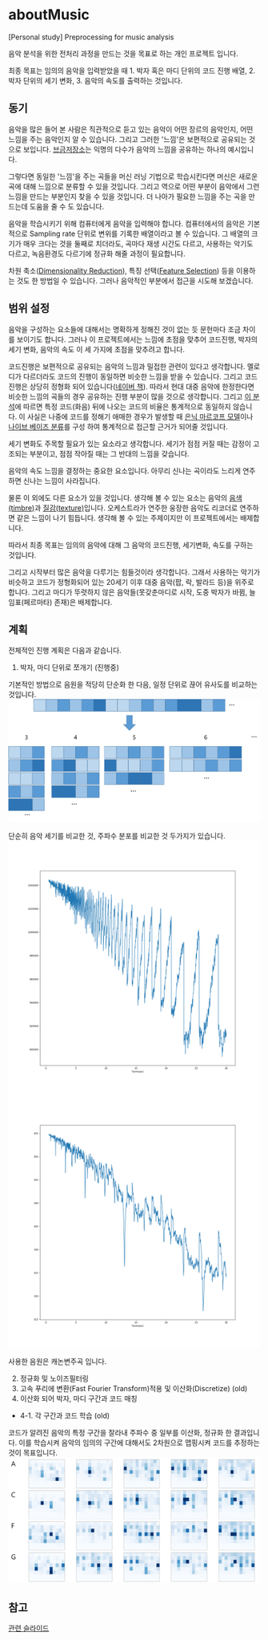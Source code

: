 # aboutMusic
[Personal study] Preprocessing for music analysis

음악 분석을 위한 전처리 과정을 만드는 것을 목표로 하는 개인 프로젝트 입니다.

최종 목표는 임의의 음악을 입력받았을 때 1. 박자 혹은 마디 단위의 코드 진행 배열, 2. 박자 단위의 세기 변화, 3. 음악의 속도를 출력하는 것입니다.

## 동기
음악을 많은 들어 본 사람은 직관적으로 듣고 있는 음악이 어떤 장르의 음악인지, 어떤 느낌을 주는 음악인지 알 수 있습니다. 그리고 그러한 '느낌'은 보편적으로 공유되는 것으로 보입니다.
[브금저장소](https://bgmstore.net/)는 익명의 다수가 음악의 느낌을 공유하는 하나의 예시입니다.

그렇다면 동일한 '느낌'을 주는 곡들을 머신 러닝 기법으로 학습시킨다면 머신은 새로운 곡에 대해 느낌으로 분류할 수 있을 것입니다. 
그리고 역으로 어떤 부분이 음악에서 그런 느낌을 만드는 부분인지 찾을 수 있을 것입니다. 더 나아가 필요한 느낌을 주는 곡을 만드는데 도움을 줄 수 도 있습니다.

음악을 학습시키기 위해 컴퓨터에게 음악을 입력해야 합니다. 컴퓨터에서의 음악은 기본적으로 Sampling rate 단위로 변위를 기록한 배열이라고 볼 수 있습니다. 
그 배열의 크기가 매우 크다는 것을 둘째로 치더라도, 곡마다 재생 시간도 다르고, 사용하는 악기도 다르고, 녹음환경도 다르기에 정규화 해줄 과정이 필요합니다.

차원 축소([Dimensionality Reduction](https://en.wikipedia.org/wiki/Dimensionality_reduction)), 
특징 선택([Feature Selection](https://en.wikipedia.org/wiki/Feature_selection)) 등을 이용하는 것도 한 방법일 수 있습니다.
그러나 음악적인 부분에서 접근을 시도해 보겠습니다.

## 범위 설정
음악을 구성하는 요소들에 대해서는 명확하게 정해진 것이 없는 듯 문헌마다 조금 차이를 보이기도 합니다. 
그러나  이 프로젝트에서는 느낌에 초점을 맞추어 코드진행, 박자의 세기 변화, 음악의 속도 이 세 가지에 초점을 맞추려고 합니다.

코드진행은 보편적으로 공유되는 음악의 느낌과 밀접한 관련이 있다고 생각합니다. 멜로디가 다르더라도 코드의 진행이 동일하면 비슷한 느낌을 받을 수 있습니다. 
그리고 코드진행은 상당히 정형화 되어 있습니다([네이버 책](http://book.naver.com/search/search.nhn?query=%EC%BD%94%EB%93%9C+%EC%A7%84%ED%96%89)).
따라서 현대 대중 음악에 한정한다면 비슷한 느낌의 곡들의 경우 공유하는 진행 부분이 많을 것으로 생각합니다.
그리고 [이 분석](http://www.hooktheory.com/blog/i-analyzed-the-chords-of-1300-popular-songs-for-patterns-this-is-what-i-found/)에 따르면 특정 코드(화음) 뒤에 나오는 코드의 비율은 통계적으로 동일하지 않습니다. 
이 사실은 나중에 코드를 정해기 애매한 경우가 발생할 때 [은닉 마르코프 모델](https://ko.wikipedia.org/wiki/%EC%9D%80%EB%8B%89_%EB%A7%88%EB%A5%B4%EC%BD%94%ED%94%84_%EB%AA%A8%EB%8D%B8)이나 [나이브 베이즈 분류](https://ko.wikipedia.org/wiki/%EB%82%98%EC%9D%B4%EB%B8%8C_%EB%B2%A0%EC%9D%B4%EC%A6%88_%EB%B6%84%EB%A5%98)를 구성 하여 통계적으로 접근할 근거가 되어줄 것입니다.

세기 변화도 주목할 필요가 있는 요소라고 생각합니다. 세기가 점점 커질 때는 감정이 고조되는 부분이고, 점점 작아질 때는 그 반대의 느낌을 갖습니다.

음악의 속도 느낌을 결정하는 중요한 요소입니다. 아무리 신나는 곡이라도 느리게 연주하면 신나는 느낌이 사라집니다. 

물론 이 외에도 다른 요소가 있을 것입니다. 생각해 볼 수 있는 요소는 음악의 [음색(timbre)](https://en.wikipedia.org/wiki/Timbre)과 [질감(texture)](https://en.wikipedia.org/wiki/Texture_(music))입니다. 
오케스트라가 연주한 웅장한 음악도 리코더로 연주하면 같은 느낌이 나기 힘듭니다. 생각해 볼 수 있는 주제이지만 이 프로젝트에서는 배제합니다.

따라서 최종 목표는 임의의 음악에 대해 그 음악의 코드진행, 세기변화, 속도를 구하는 것입니다. 

그리고 시작부터 많은 음악을 다루기는 힘들것이라 생각합니다. 그래서 사용하는 악기가 비슷하고 코드가 정형화되어 있는 20세기 이후 대중 음악(팝, 락, 발라드 등)을 위주로 합니다. 
그리고 마디가 뚜렷하지 않은 음악들(못갖춘마디로 시작, 도중 박자가 바뀜, 늘임표(페르마타) 존재)은 배제합니다.

## 계획
전체적인 진행 계획은 다음과 같습니다.
1. 박자, 마디 단위로 쪼개기 (진행중)

기본적인 방법으로 음원을 적당히 단순화 한 다음, 일정 단위로 끊어 유사도를 비교하는 것입니다.
![그림1](/img/pic1.png)

단순히 음악 세기를 비교한 것, 주파수 분포를 비교한 것 두가지가 있습니다.
![캐논1](/img/[010725]canon_mono_60_Long(byAmp).png) ![캐논2](/img/[010726]canon_mono_60_Long(byFreq).png)

사용한 음원은 캐논변주곡 입니다.

2. 정규화 및 노이즈필터링
3. 고속 푸리에 변환(Fast Fourier Transform)적용 및 이산화(Discretize) (old)
4. 이산화 되어 박자, 마디 구간과 코드 매칭
* 4-1. 각 구간과 코드 학습 (old)

코드가 알려진 음악의 특정 구간을 잘라내 주파수 중 일부를 이산화, 정규화 한 결과입니다. 이를 학습시켜 음악의 임의의 구간에 대해서도 2차원으로 맵핑시켜 코드를 추정하는 것이 목표입니다.
![샘플1](/img/sample.png)

## 참고
[관련 슬라이드](https://docs.google.com/presentation/d/1KDuoj-8nOaNf481Aq_ga0E4G8MMfLYw4z-y0FZ8nEDA/edit?usp=sharing)